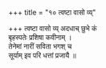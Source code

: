 +++
title = "१० त्वष्टा वासो व्य्"

+++
त्वष्टा वासो व्य् अदधाच् छुभे कं  
बृहस्पतेः प्रशिषा कवीनाम् ।  
तेनेमां नारीं सविता भगश् च  
सूर्याम् इव परि धत्तां प्रजायै ॥